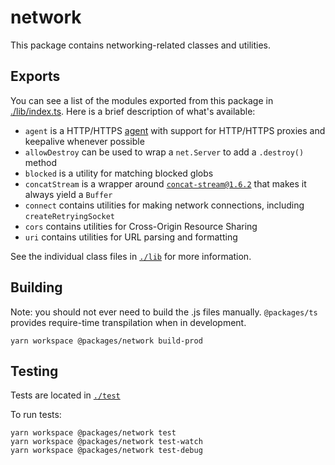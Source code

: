 # network

This package contains networking-related classes and utilities.

## Exports

You can see a list of the modules exported from this package in [./lib/index.ts](./lib/index.ts). Here is a brief description of what's available:

- `agent` is a HTTP/HTTPS [agent][1] with support for HTTP/HTTPS proxies and keepalive whenever possible
- `allowDestroy` can be used to wrap a `net.Server` to add a `.destroy()` method
- `blocked` is a utility for matching blocked globs
- `concatStream` is a wrapper around [`concat-stream@1.6.2`][2] that makes it always yield a `Buffer`
- `connect` contains utilities for making network connections, including `createRetryingSocket`
- `cors` contains utilities for Cross-Origin Resource Sharing
- `uri` contains utilities for URL parsing and formatting

See the individual class files in [`./lib`](./lib) for more information.

## Building

Note: you should not ever need to build the .js files manually. `@packages/ts` provides require-time transpilation when in development.

```shell
yarn workspace @packages/network build-prod
```

## Testing

Tests are located in [`./test`](./test)

To run tests:

```shell
yarn workspace @packages/network test
yarn workspace @packages/network test-watch
yarn workspace @packages/network test-debug
```

[1]: https://devdocs.io/node/http#http_class_http_agent
[2]: https://github.com/maxogden/concat-stream/tree/v1.6.2
